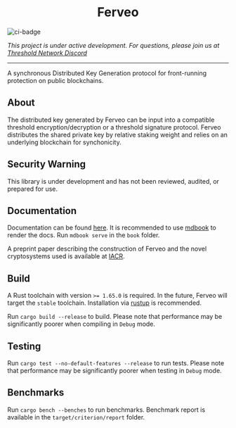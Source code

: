 <h1 align="center">Ferveo</h1>

![ci-badge](https://github.com/nucypher/ferveo/actions/workflows/workspace.yml/badge.svg)

_This project is under active development. For questions, please join us at [Threshold Network Discord](https://discord.com/invite/threshold&ved=2ahUKEwivucaW2Y3-AhXiwosKHQCEAKUQFnoECA0QAQ&usg=AOvVaw08x-9JYJFDcd6PEOx0xAeg)_

---

A synchronous Distributed Key Generation protocol for front-running protection on public blockchains.

## About

The distributed key generated by Ferveo can be input into a compatible threshold encryption/decryption or a threshold
signature protocol. Ferveo distributes the shared private key by relative staking weight and relies on an underlying
blockchain for synchonicity.

## Security Warning

This library is under development and has not been reviewed, audited, or prepared for use.

## Documentation

Documentation can be found [here](book/).
It is recommended to use [mdbook](https://rust-lang.github.io/mdBook/) to render the docs. Run `mdbook serve` in
the `book` folder.

A preprint paper describing the construction of Ferveo and the novel cryptosystems used is available at
[IACR](https://eprint.iacr.org/2022/898).

## Build

A Rust toolchain with version `>= 1.65.0` is required. In the future, Ferveo will target the `stable` toolchain.
Installation via [rustup](https://rustup.rs/) is recommended.

Run `cargo build --release` to build.
Please note that performance may be significantly poorer when compiling in `Debug` mode.

## Testing

Run `cargo test --no-default-features --release` to run tests. Please note that performance may be significantly poorer when testing
in `Debug` mode.

## Benchmarks

Run `cargo bench --benches` to run benchmarks. Benchmark report is available in the `target/criterion/report` folder.



